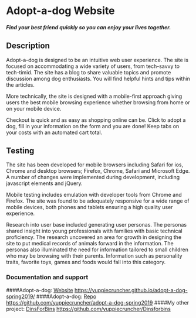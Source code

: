 # Adopt-a-dog Website
##### Find your best friend quickly so you can enjoy your lives together.

## Description
Adopt-a-dog is designed to be an intuitive web user experience. The site is focused on accommodating a wide variety of users, from tech-savvy to tech-timid. The site has a blog to share valuable topics and promote discussion among dog enthusiasts. You will find helpful hints and tips within the articles.

More technically, the site is designed with a mobile-first approach giving users the best mobile browsing experience whether browsing from home or on your mobile device. 

Checkout is quick and as easy as shopping online can be. Click to adopt a dog, fill in your information on the form and you are done! Keep tabs on your costs with an automated cart total. 

## Testing
The site has been developed for mobile browsers including Safari for ios, Chrome and desktop browsers; Firefox, Chrome, Safari and Microsoft Edge. A number of changes were implemented during development, including javascript elements and jQuery. 

Mobile testing includes emulation with developer tools from Chrome and Firefox. The site was found to be adequately responsive for a wide range of mobile devices, both phones and tablets ensuring a high quality user experience.

Research into user base included generating user personas. The personas shared insight into young professionals with families with basic technical proficiency. The research uncovered an area for growth in designing the site to put medical records of animals forward in the information. The personas also illuminated the need for information tailored to small children who may be browsing with their parents. Information such as personality traits, favorite toys, games and foods would fall into this category.

### Documentation and support

####Adopt-a-dog: [Website](https://yuppiecruncher.github.io/adopt-a-dog-spring2019/)
https://yuppiecruncher.github.io/adopt-a-dog-spring2019/
####Adopt-a-dog: [Repo](https://github.com/yuppiecruncher/adopt-a-dog-spring2019)
https://github.com/yuppiecruncher/adopt-a-dog-spring2019
####My other project: [DinsForBins](https://github.com/yuppiecruncher/Dinsforbins)
https://github.com/yuppiecruncher/Dinsforbins

